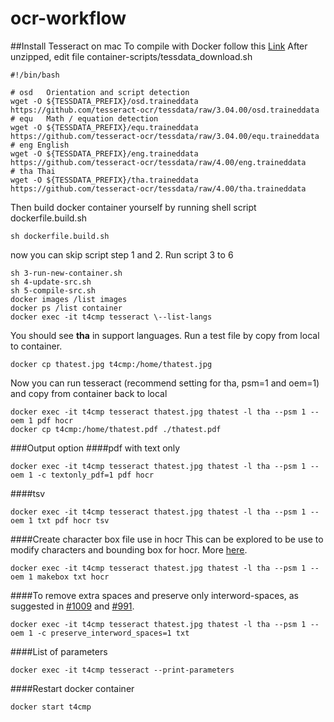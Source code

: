 # ocr-workflow
##Install Tesseract on mac
To compile with Docker follow this [Link](https://github.com/tesseract-shadow/tesseract-ocr-compilation)
After unzipped, edit file container-scripts/tessdata_download.sh
```
#!/bin/bash

# osd	Orientation and script detection
wget -O ${TESSDATA_PREFIX}/osd.traineddata https://github.com/tesseract-ocr/tessdata/raw/3.04.00/osd.traineddata
# equ	Math / equation detection
wget -O ${TESSDATA_PREFIX}/equ.traineddata https://github.com/tesseract-ocr/tessdata/raw/3.04.00/equ.traineddata
# eng English
wget -O ${TESSDATA_PREFIX}/eng.traineddata https://github.com/tesseract-ocr/tessdata/raw/4.00/eng.traineddata
# tha Thai
wget -O ${TESSDATA_PREFIX}/tha.traineddata https://github.com/tesseract-ocr/tessdata/raw/4.00/tha.traineddata
```
Then build docker container yourself by running shell script dockerfile.build.sh
```
sh dockerfile.build.sh
```
now you can skip script step 1 and 2. Run script 3 to 6
```
sh 3-run-new-container.sh
sh 4-update-src.sh
sh 5-compile-src.sh
docker images /list images
docker ps /list container
docker exec -it t4cmp tesseract \--list-langs
```
You should see **tha** in support languages. Run a test file by copy from local to container.
```
docker cp thatest.jpg t4cmp:/home/thatest.jpg
```
Now you can run tesseract (recommend setting for tha, psm=1 and oem=1) and copy from container back to local
```
docker exec -it t4cmp tesseract thatest.jpg thatest -l tha --psm 1 --oem 1 pdf hocr
docker cp t4cmp:/home/thatest.pdf ./thatest.pdf
```
###Output option
####pdf with text only
```
docker exec -it t4cmp tesseract thatest.jpg thatest -l tha --psm 1 --oem 1 -c textonly_pdf=1 pdf hocr
```
####tsv
```
docker exec -it t4cmp tesseract thatest.jpg thatest -l tha --psm 1 --oem 1 txt pdf hocr tsv
```
####Create character box file use in hocr
This can be explored to be use to modify characters and bounding box for hocr. More [here](https://github.com/tesseract-ocr/tesseract/wiki/Training-Tesseract-%E2%80%93-Make-Box-Files).
```
docker exec -it t4cmp tesseract thatest.jpg thatest -l tha --psm 1 --oem 1 makebox txt hocr
```
####To remove extra spaces and preserve only interword-spaces, as suggested in [#1009](https://github.com/tesseract-ocr/tesseract/issues/1009) and [#991](https://github.com/tesseract-ocr/tesseract/issues/991).
```
docker exec -it t4cmp tesseract thatest.jpg thatest -l tha --psm 1 --oem 1 -c preserve_interword_spaces=1 txt
```
####List of parameters
```
docker exec -it t4cmp tesseract --print-parameters
```
####Restart docker container
```
docker start t4cmp
```
